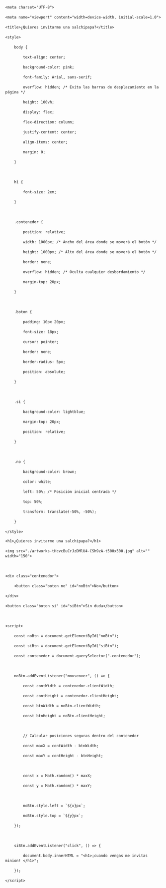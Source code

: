<!DOCTYPE html>

<html lang="es">

<head>

    <meta charset="UTF-8">

    <meta name="viewport" content="width=device-width, initial-scale=1.0">

    <title>¿Quieres invitarme una salchipapa?</title>

    <style>

        body {

            text-align: center;

            background-color: pink;

            font-family: Arial, sans-serif;

            overflow: hidden; /* Evita las barras de desplazamiento en la página */

            height: 100vh;

            display: flex;

            flex-direction: column;

            justify-content: center;

            align-items: center;

            margin: 0;

        }



        h1 {

            font-size: 2em;

        }



        .contenedor {

            position: relative;

            width: 1000px; /* Ancho del área donde se moverá el botón */

            height: 1000px; /* Alto del área donde se moverá el botón */

            border: none;

            overflow: hidden; /* Oculta cualquier desbordamiento */

            margin-top: 20px;

        }



        .boton {

            padding: 10px 20px;

            font-size: 18px;

            cursor: pointer;

            border: none;

            border-radius: 5px;

            position: absolute;

        }



        .si {

            background-color: lightblue;

            margin-top: 20px;

            position: relative;

        }



        .no {

            background-color: brown;

            color: white;

            left: 50%; /* Posición inicial centrada */

            top: 50%;

            transform: translate(-50%, -50%);

        }

    </style>

</head>

<body>



    <h1>¿Quieres invitarme una salchipapa?</h1>

    <img src="./artworks-tHcvcBuCrJzDMlU4-CSh9zA-t500x500.jpg" alt="" width="150">



    <div class="contenedor">

        <button class="boton no" id="noBtn">No</button>

    </div>

    <button class="boton si" id="siBtn">Sin duda</button>



    <script>

        const noBtn = document.getElementById("noBtn");

        const siBtn = document.getElementById("siBtn");

        const contenedor = document.querySelector(".contenedor");



        noBtn.addEventListener("mouseover", () => {

            const contWidth = contenedor.clientWidth;

            const contHeight = contenedor.clientHeight;

            const btnWidth = noBtn.clientWidth;

            const btnHeight = noBtn.clientHeight;



            // Calcular posiciones seguras dentro del contenedor

            const maxX = contWidth - btnWidth;

            const maxY = contHeight - btnHeight;



            const x = Math.random() * maxX;

            const y = Math.random() * maxY;



            noBtn.style.left = `${x}px`;

            noBtn.style.top = `${y}px`;

        });



        siBtn.addEventListener("click", () => {

            document.body.innerHTML = "<h1>¡cuando vengas me invitas minion! </h1>";

        });

    </script>



</body>

</html>

